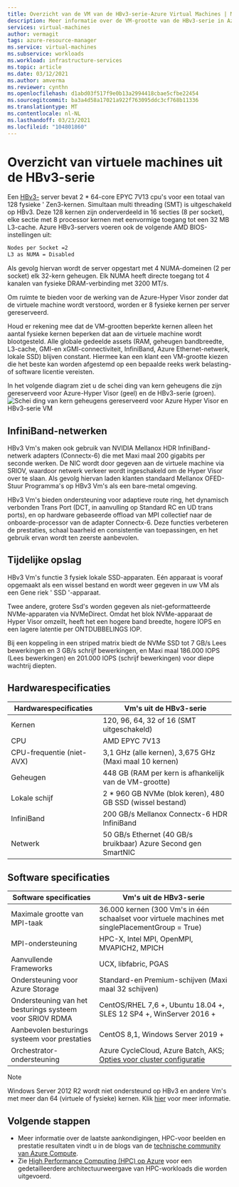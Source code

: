 ```yaml
---
title: Overzicht van de VM van de HBv3-serie-Azure Virtual Machines | Microsoft Docs
description: Meer informatie over de VM-grootte van de HBv3-serie in Azure.
services: virtual-machines
author: vermagit
tags: azure-resource-manager
ms.service: virtual-machines
ms.subservice: workloads
ms.workload: infrastructure-services
ms.topic: article
ms.date: 03/12/2021
ms.author: amverma
ms.reviewer: cynthn
ms.openlocfilehash: d1abd03f517f9e0b13a2994418cbae5cfbe22454
ms.sourcegitcommit: ba3a4d58a17021a922f763095ddc3cf768b11336
ms.translationtype: MT
ms.contentlocale: nl-NL
ms.lasthandoff: 03/23/2021
ms.locfileid: "104801860"
---
```

# <a name="hbv3-series-virtual-machine-overview"></a>Overzicht van virtuele machines uit de HBv3-serie 

Een [HBv3-](../../hbv3-series.md) server bevat 2 * 64-core EPYC 7V13 cpu's voor een totaal van 128 fysieke ' Zen3-kernen. Simultaan multi threading (SMT) is uitgeschakeld op HBv3. Deze 128 kernen zijn onderverdeeld in 16 secties (8 per socket), elke sectie met 8 processor kernen met eenvormige toegang tot een 32 MB L3-cache. Azure HBv3-servers voeren ook de volgende AMD BIOS-instellingen uit:

```bash
Nodes per Socket =2
L3 as NUMA = Disabled
```

Als gevolg hiervan wordt de server opgestart met 4 NUMA-domeinen (2 per socket) elk 32-kern geheugen. Elk NUMA heeft directe toegang tot 4 kanalen van fysieke DRAM-verbinding met 3200 MT/s.

Om ruimte te bieden voor de werking van de Azure-Hyper Visor zonder dat de virtuele machine wordt verstoord, worden er 8 fysieke kernen per server gereserveerd. 

Houd er rekening mee dat de VM-grootten beperkte kernen alleen het aantal fysieke kernen beperken dat aan de virtuele machine wordt blootgesteld. Alle globale gedeelde assets (RAM, geheugen bandbreedte, L3-cache, GMI-en xGMI-connectiviteit, InfiniBand, Azure Ethernet-netwerk, lokale SSD) blijven constant. Hiermee kan een klant een VM-grootte kiezen die het beste kan worden afgestemd op een bepaalde reeks werk belasting-of software licentie vereisten.

In het volgende diagram ziet u de schei ding van kern geheugens die zijn gereserveerd voor Azure-Hyper Visor (geel) en de HBv3-serie (groen).
![Schei ding van kern geheugens gereserveerd voor Azure Hyper Visor en HBv3-serie VM](./media/architecture/hbv3-segregation-cores.png)

## <a name="infiniband-networking"></a>InfiniBand-netwerken
HBv3 Vm's maken ook gebruik van NVIDIA Mellanox HDR InfiniBand-netwerk adapters (Connectx-6) die met Maxi maal 200 gigabits per seconde werken. De NIC wordt door gegeven aan de virtuele machine via SRIOV, waardoor netwerk verkeer wordt ingeschakeld om de Hyper Visor over te slaan. Als gevolg hiervan laden klanten standaard Mellanox OFED-Stuur Programma's op HBv3 Vm's als een bare-metal omgeving.

HBv3 Vm's bieden ondersteuning voor adaptieve route ring, het dynamisch verbonden Trans Port (DCT, in aanvulling op Standard RC en UD trans ports), en op hardware gebaseerde offload van MPI collectief naar de onboarde-processor van de adapter Connectx-6. Deze functies verbeteren de prestaties, schaal baarheid en consistentie van toepassingen, en het gebruik ervan wordt ten zeerste aanbevolen.

## <a name="temporary-storage"></a>Tijdelijke opslag
HBv3 Vm's functie 3 fysiek lokale SSD-apparaten. Eén apparaat is vooraf opgemaakt als een wissel bestand en wordt weer gegeven in uw VM als een Gene riek ' SSD '-apparaat.

Twee andere, grotere Ssd's worden gegeven als niet-geformatteerde NVMe-apparaten via NVMeDirect. Omdat het blok NVMe-apparaat de Hyper Visor omzeilt, heeft het een hogere band breedte, hogere IOPS en een lagere latentie per ONTDUBBELINGS IOP.

Bij een koppeling in een striped matrix biedt de NVMe SSD tot 7 GB/s Lees bewerkingen en 3 GB/s schrijf bewerkingen, en Maxi maal 186.000 IOPS (Lees bewerkingen) en 201.000 IOPS (schrijf bewerkingen) voor diepe wachtrij diepten.

## <a name="hardware-specifications"></a>Hardwarespecificaties 

| Hardwarespecificaties          | Vm's uit de HBv3-serie              |
|----------------------------------|----------------------------------|
| Kernen                            | 120, 96, 64, 32 of 16 (SMT uitgeschakeld)               | 
| CPU                              | AMD EPYC 7V13                   | 
| CPU-frequentie (niet-AVX)          | 3,1 GHz (alle kernen), 3,675 GHz (Maxi maal 10 kernen)    | 
| Geheugen                           | 448 GB (RAM per kern is afhankelijk van de VM-grootte)         | 
| Lokale schijf                       | 2 * 960 GB NVMe (blok keren), 480 GB SSD (wissel bestand) | 
| InfiniBand                       | 200 GB/s Mellanox Connectx-6 HDR InfiniBand | 
| Netwerk                          | 50 GB/s Ethernet (40 GB/s bruikbaar) Azure Second gen SmartNIC | 

## <a name="software-specifications"></a>Software specificaties 

| Software specificaties        | Vm's uit de HBv3-serie                                            | 
|--------------------------------|-----------------------------------------------------------|
| Maximale grootte van MPI-taak               | 36.000 kernen (300 Vm's in één schaalset voor virtuele machines met singlePlacementGroup = True) |
| MPI-ondersteuning                    | HPC-X, Intel MPI, OpenMPI, MVAPICH2, MPICH  |
| Aanvullende Frameworks          | UCX, libfabric, PGAS                  |
| Ondersteuning voor Azure Storage          | Standard-en Premium-schijven (Maxi maal 32 schijven)              |
| Ondersteuning van het besturings systeem voor SRIOV RDMA      | CentOS/RHEL 7,6 +, Ubuntu 18.04 +, SLES 12 SP4 +, WinServer 2016 +           |
| Aanbevolen besturings systeem voor prestaties | CentOS 8,1, Windows Server 2019 +
| Orchestrator-ondersteuning           | Azure CycleCloud, Azure Batch, AKS; [Opties voor cluster configuratie](../../sizes-hpc.md#cluster-configuration-options)                      | 

> [!NOTE] 
> Windows Server 2012 R2 wordt niet ondersteund op HBv3 en andere Vm's met meer dan 64 (virtuele of fysieke) kernen. Klik [hier](https://docs.microsoft.com/windows-server/virtualization/hyper-v/supported-windows-guest-operating-systems-for-hyper-v-on-windows) voor meer informatie.

## <a name="next-steps"></a>Volgende stappen

- Meer informatie over de laatste aankondigingen, HPC-voor beelden en prestatie resultaten vindt u in de blogs van de [technische community van Azure Compute](https://techcommunity.microsoft.com/t5/azure-compute/bg-p/AzureCompute).
- Zie [High Performance Computing (HPC) op Azure](/azure/architecture/topics/high-performance-computing/) voor een gedetailleerdere architectuurweergave van HPC-workloads die worden uitgevoerd.